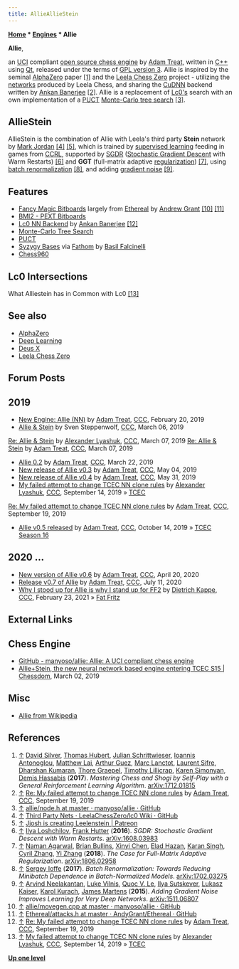 ```yaml
---
title: AllieAllieStein
---
```

**[Home](Home "Home") * [Engines](Engines "Engines") * Allie**

**Allie**,

an [UCI](UCI "UCI") compliant [open source chess engine](Category:Open_Source "Category:Open Source") by [Adam Treat](Adam_Treat "Adam Treat"), written in [C++](Cpp "Cpp") using [Qt](<https://en.wikipedia.org/wiki/Qt_(software)>), released under the terms of [GPL version 3](Free_Software_Foundation#GPL "Free Software Foundation").
Allie is inspired by the seminal [AlphaZero](AlphaZero "AlphaZero") paper <a id="cite-note-1" href="#cite-ref-1">[1]</a> and the [Leela Chess Zero](Leela_Chess_Zero "Leela Chess Zero") project - utilizing the [networks](Neural_Networks "Neural Networks") produced by Leela Chess, and sharing the [CuDNN](https://en.wikipedia.org/wiki/CuDNN) backend written by [Ankan Banerjee](Ankan_Banerjee "Ankan Banerjee") <a id="cite-note-2" href="#cite-ref-2">[2]</a>. Allie is a replacement of [Lc0's](Leela_Chess_Zero#Lc0 "Leela Chess Zero") search with an own implementation of a [PUCT](UCT#PUCT "UCT") [Monte-Carlo tree search](Monte-Carlo_Tree_Search "Monte-Carlo Tree Search") <a id="cite-note-3" href="#cite-ref-3">[3]</a>.

## AllieStein

AllieStein is the combination of Allie with Leela's third party **Stein** network by [Mark Jordan](index.php?title=Mark_Jordan&action=edit&redlink=1 "Mark Jordan (page does not exist)") <a id="cite-note-4" href="#cite-ref-4">[4]</a> <a id="cite-note-5" href="#cite-ref-5">[5]</a>, which is trained by [supervised learning](Supervised_Learning "Supervised Learning") feeding in games from [CCRL](CCRL "CCRL"),
supported by [SGDR](Ilya_Loshchilov#SGDR "Ilya Loshchilov") ([Stochastic Gradient Descent](https://en.wikipedia.org/wiki/Stochastic_gradient_descent) with Warm Restarts) <a id="cite-note-6" href="#cite-ref-6">[6]</a>
and **GGT** (full-matrix adaptive [regularization](<https://en.wikipedia.org/wiki/Regularization_(mathematics)>)) <a id="cite-note-7" href="#cite-ref-7">[7]</a>,
using [batch renormalization](https://en.wikipedia.org/wiki/Batch_normalization) <a id="cite-note-8" href="#cite-ref-8">[8]</a>,
and adding [gradient noise](https://en.wikipedia.org/wiki/Gradient_noise) <a id="cite-note-9" href="#cite-ref-9">[9]</a>.

## Features

- [Fancy Magic Bitboards](Magic_Bitboards#Fancy "Magic Bitboards") largely from [Ethereal](Ethereal "Ethereal") by [Andrew Grant](Andrew_Grant "Andrew Grant") <a id="cite-note-10" href="#cite-ref-10">[10]</a> <a id="cite-note-11" href="#cite-ref-11">[11]</a>
- [BMI2 - PEXT Bitboards](BMI2#PEXTBitboards "BMI2")
- [Lc0 NN Backend](Leela_Chess_Zero#Lc0 "Leela Chess Zero") by [Ankan Banerjee](Ankan_Banerjee "Ankan Banerjee") <a id="cite-note-12" href="#cite-ref-12">[12]</a>
- [Monte-Carlo Tree Search](Monte-Carlo_Tree_Search "Monte-Carlo Tree Search")
- [PUCT](UCT#PUCT "UCT")
- [Syzygy Bases](Syzygy_Bases "Syzygy Bases") via [Fathom](Syzygy_Bases#Fathom "Syzygy Bases") by [Basil Falcinelli](Basil_Falcinelli "Basil Falcinelli")
- [Chess960](Chess960 "Chess960")

## Lc0 Intersections

[](File:Lc0diagram.png)
[](File:Alliestein.png)
What Alliestein has in Common with Lc0 <a id="cite-note-13" href="#cite-ref-13">[13]</a>

## See also

- [AlphaZero](AlphaZero "AlphaZero")
- [Deep Learning](Deep_Learning "Deep Learning")
- [Deus X](Deus_X "Deus X")
- [Leela Chess Zero](Leela_Chess_Zero "Leela Chess Zero")

## Forum Posts

## 2019

- [New Engine: Allie (NN)](http://www.talkchess.com/forum3/viewtopic.php?t=69972) by [Adam Treat](Adam_Treat "Adam Treat"), [CCC](CCC "CCC"), February 20, 2019
- [Allie & Stein](http://www.talkchess.com/forum3/viewtopic.php?t=70116) by Sven Steppenwolf, [CCC](CCC "CCC"), March 06, 2019

[Re: Allie & Stein](http://www.talkchess.com/forum3/viewtopic.php?t=70116&start=8) by [Alexander Lyashuk](Alexander_Lyashuk "Alexander Lyashuk"), [CCC](CCC "CCC"), March 07, 2019
[Re: Allie & Stein](http://www.talkchess.com/forum3/viewtopic.php?t=70116&start=10) by [Adam Treat](Adam_Treat "Adam Treat"), [CCC](CCC "CCC"), March 07, 2019

- [Allie 0.2](http://www.talkchess.com/forum3/viewtopic.php?t=70282) by [Adam Treat](Adam_Treat "Adam Treat"), [CCC](CCC "CCC"), March 22, 2019
- [New release of Allie v0.3](http://www.talkchess.com/forum3/viewtopic.php?t=70662) by [Adam Treat](Adam_Treat "Adam Treat"), [CCC](CCC "CCC"), May 04, 2019
- [New release of Allie v0.4](http://www.talkchess.com/forum3/viewtopic.php?t=70874) by [Adam Treat](Adam_Treat "Adam Treat"), [CCC](CCC "CCC"), May 31, 2019
- [My failed attempt to change TCEC NN clone rules](http://www.talkchess.com/forum3/viewtopic.php?f=2&t=71822) by [Alexander Lyashuk](Alexander_Lyashuk "Alexander Lyashuk"), [CCC](CCC "CCC"), September 14, 2019 » [TCEC](TCEC "TCEC")

[Re: My failed attempt to change TCEC NN clone rules](http://www.talkchess.com/forum3/viewtopic.php?f=2&t=71822&start=48) by [Adam Treat](Adam_Treat "Adam Treat"), [CCC](CCC "CCC"), September 19, 2019

- [Allie v0.5 released](http://www.talkchess.com/forum3/viewtopic.php?f=2&t=72085) by [Adam Treat](Adam_Treat "Adam Treat"), [CCC](CCC "CCC"), October 14, 2019 » [TCEC Season 16](TCEC_Season_16 "TCEC Season 16")

## 2020 ...

- [New version of Allie v0.6](http://www.talkchess.com/forum3/viewtopic.php?f=2&t=73712) by [Adam Treat](Adam_Treat "Adam Treat"), [CCC](CCC "CCC"), April 20, 2020
- [Release v0.7 of Allie](http://www.talkchess.com/forum3/viewtopic.php?f=2&t=74449) by [Adam Treat](Adam_Treat "Adam Treat"), [CCC](CCC "CCC"), July 11, 2020
- [Why I stood up for Allie is why I stand up for FF2](http://www.talkchess.com/forum3/viewtopic.php?f=2&t=76686) by [Dietrich Kappe](Dietrich_Kappe "Dietrich Kappe"), [CCC](CCC "CCC"), February 23, 2021 » [Fat Fritz](Fat_Fritz "Fat Fritz")

## External Links

## Chess Engine

- [GitHub - manyoso/allie: Allie: A UCI compliant chess engine](https://github.com/manyoso/allie)
- [Allie+Stein, the new neural network based engine entering TCEC S15 | Chessdom](http://www.chessdom.com/alliestein-the-new-neural-network-entering-tcec-s15/), March 02, 2019

## Misc

- [Allie from Wikipedia](https://en.wikipedia.org/wiki/Allie)

## References

1. <a id="cite-ref-1" href="#cite-note-1">↑</a> [David Silver](David_Silver "David Silver"), [Thomas Hubert](Thomas_Hubert "Thomas Hubert"), [Julian Schrittwieser](Julian_Schrittwieser "Julian Schrittwieser"), [Ioannis Antonoglou](Ioannis_Antonoglou "Ioannis Antonoglou"), [Matthew Lai](Matthew_Lai "Matthew Lai"), [Arthur Guez](Arthur_Guez "Arthur Guez"), [Marc Lanctot](Marc_Lanctot "Marc Lanctot"), [Laurent Sifre](Laurent_Sifre "Laurent Sifre"), [Dharshan Kumaran](Dharshan_Kumaran "Dharshan Kumaran"), [Thore Graepel](Thore_Graepel "Thore Graepel"), [Timothy Lillicrap](Timothy_Lillicrap "Timothy Lillicrap"), [Karen Simonyan](Karen_Simonyan "Karen Simonyan"), [Demis Hassabis](Demis_Hassabis "Demis Hassabis") (**2017**). *Mastering Chess and Shogi by Self-Play with a General Reinforcement Learning Algorithm*. [arXiv:1712.01815](https://arxiv.org/abs/1712.01815)
1. <a id="cite-ref-2" href="#cite-note-2">↑</a> [Re: My failed attempt to change TCEC NN clone rules](http://www.talkchess.com/forum3/viewtopic.php?f=2&t=71822&start=48) by [Adam Treat](Adam_Treat "Adam Treat"), [CCC](CCC "CCC"), September 19, 2019
1. <a id="cite-ref-3" href="#cite-note-3">↑</a> [allie/node.h at master · manyoso/allie · GitHub](https://github.com/manyoso/allie/blob/master/lib/node.h)
1. <a id="cite-ref-4" href="#cite-note-4">↑</a> [Third Party Nets · LeelaChessZero/lc0 Wiki · GitHub](https://github.com/LeelaChessZero/lc0/wiki/Third-Party-Nets)
1. <a id="cite-ref-5" href="#cite-note-5">↑</a> [Jjosh is creating Leelenstein | Patreon](https://www.patreon.com/jjosh)
1. <a id="cite-ref-6" href="#cite-note-6">↑</a> [Ilya Loshchilov](Ilya_Loshchilov "Ilya Loshchilov"), [Frank Hutter](Frank_Hutter "Frank Hutter") (**2016**). *SGDR: Stochastic Gradient Descent with Warm Restarts*. [arXiv:1608.03983](https://arxiv.org/abs/1608.03983)
1. <a id="cite-ref-7" href="#cite-note-7">↑</a> [Naman Agarwal](index.php?title=Naman_Agarwal&action=edit&redlink=1 "Naman Agarwal (page does not exist)"), [Brian Bullins](index.php?title=Brian_Bullins&action=edit&redlink=1 "Brian Bullins (page does not exist)"), [Xinyi Chen](index.php?title=Xinyi_Chen&action=edit&redlink=1 "Xinyi Chen (page does not exist)"), [Elad Hazan](index.php?title=Elad_Hazan&action=edit&redlink=1 "Elad Hazan (page does not exist)"), [Karan Singh](index.php?title=Karan_Singh&action=edit&redlink=1 "Karan Singh (page does not exist)"), [Cyril Zhang](index.php?title=Cyril_Zhang&action=edit&redlink=1 "Cyril Zhang (page does not exist)"), [Yi Zhang](index.php?title=Yi_Zhang&action=edit&redlink=1 "Yi Zhang (page does not exist)") (**2018**). *The Case for Full-Matrix Adaptive Regularization*. [arXiv:1806.02958](https://arxiv.org/abs/1806.02958)
1. <a id="cite-ref-8" href="#cite-note-8">↑</a> [Sergey Ioffe](Mathematician#SIoffe "Mathematician") (**2017**). *Batch Renormalization: Towards Reducing Minibatch Dependence in Batch-Normalized Models*. [arXiv:1702.03275](https://arxiv.org/abs/1702.03275)
1. <a id="cite-ref-9" href="#cite-note-9">↑</a> [Arvind Neelakantan](index.php?title=Arvind_Neelakantan&action=edit&redlink=1 "Arvind Neelakantan (page does not exist)"), [Luke Vilnis](index.php?title=Luke_Vilnis&action=edit&redlink=1 "Luke Vilnis (page does not exist)"), [Quoc V. Le](index.php?title=Quoc_V._Le&action=edit&redlink=1 "Quoc V. Le (page does not exist)"), [Ilya Sutskever](Ilya_Sutskever "Ilya Sutskever"), [Lukasz Kaiser](index.php?title=Lukasz_Kaiser&action=edit&redlink=1 "Lukasz Kaiser (page does not exist)"), [Karol Kurach](index.php?title=Karol_Kurach&action=edit&redlink=1 "Karol Kurach (page does not exist)"), [James Martens](index.php?title=James_Martens&action=edit&redlink=1 "James Martens (page does not exist)") (**2015**). *Adding Gradient Noise Improves Learning for Very Deep Networks*. [arXiv:1511.06807](https://arxiv.org/abs/1511.06807)
1. <a id="cite-ref-10" href="#cite-note-10">↑</a> [allie/movegen.cpp at master · manyoso/allie · GitHub](https://github.com/manyoso/allie/blob/master/lib/movegen.cpp)
1. <a id="cite-ref-11" href="#cite-note-11">↑</a> [Ethereal/attacks.h at master · AndyGrant/Ethereal · GitHub](https://github.com/AndyGrant/Ethereal/blob/master/src/attacks.h)
1. <a id="cite-ref-12" href="#cite-note-12">↑</a> [Re: My failed attempt to change TCEC NN clone rules](http://www.talkchess.com/forum3/viewtopic.php?f=2&t=71822&start=48) by [Adam Treat](Adam_Treat "Adam Treat"), [CCC](CCC "CCC"), September 19, 2019
1. <a id="cite-ref-13" href="#cite-note-13">↑</a> [My failed attempt to change TCEC NN clone rules](http://www.talkchess.com/forum3/viewtopic.php?f=2&t=71822) by [Alexander Lyashuk](Alexander_Lyashuk "Alexander Lyashuk"), [CCC](CCC "CCC"), September 14, 2019 » [TCEC](TCEC "TCEC")

**[Up one level](Engines "Engines")**


